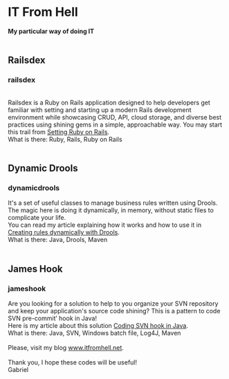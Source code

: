 <h1>IT From Hell</h1>
<strong>My particular way of doing IT</strong><br>
<br>
<h2>Railsdex</h2>
<h3>railsdex</h3>
<br>
Railsdex is a Ruby on Rails application designed to help developers get familiar with setting and starting up a modern Rails development environment while showcasing CRUD, API, cloud storage, and diverse best practices using shining gems in a simple, approachable way. You may start this trail from <a href="https://itfromhell.net/2025/04/09/setting-ruby-on-rails/" target="_blank" rel="noopener">Setting Ruby on Rails</a>.<br>
What is there: Ruby, Rails, Ruby on Rails<br>
<br>
<h2>Dynamic Drools</h2>
<h3>dynamicdrools</h3>
It's a set of useful classes to manage business rules written using Drools. The magic here is doing it dynamically, in memory, without static files to complicate your life.<br>
You can read my article explaining how it works and how to use it in <a href="https://itfromhell.net/2017/10/25/creating-rules-dynamically-with-drools" target="_blank" rel="noopener">Creating rules dynamically with Drools</a>.<br>
What is there: Java, Drools, Maven<br>
<br>
<h2>James Hook</h2>
<h3>jameshook</h3>
Are you looking for a solution to help to you organize your SVN repository and keep your application's source code shining? This is a pattern to code SVN pre-commit’ hook in Java!<br>
Here is my article about this solution <a href="https://itfromhell.net/2017/10/25/creating-rules-dynamically-with-drools" target="_blank" rel="noopener">Coding SVN hook in Java</a>.<br>
What is there: Java, SVN, Windows batch file, Log4J, Maven<br>
<br>
Please, visit my blog <a href="https://www.itfromhell.net" target="_blank" rel="noopener">www.itfromhell.net</a>.<br>
<br>
Thank you, I hope these codes will be useful!<br>
Gabriel
